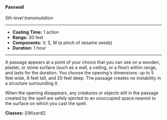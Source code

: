 #### Passwall
*5th-level transmutation*
___
- **Casting Time:** 1 action
- **Range:** 30 feet
- **Components:** V, S, M (a pinch of sesame seeds)
- **Duration:** 1 hour
---
A passage appears at a point of your choice that you can see on a wooden, plaster, or stone surface (such as a wall, a ceiling, or a floor) within range, and lasts for the duration. You choose the opening's dimensions: up to 5 feet wide, 8 feet tall, and 20 feet deep. The passage creates no instability in a structure surrounding it.

When the opening disappears, any creatures or objects still in the passage created by the spell are safely ejected to an unoccupied space nearest to the surface on which you cast the spell.

**Classes:** [[Wizard]]